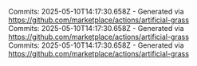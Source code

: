 Commits: 2025-05-10T14:17:30.658Z - Generated via https://github.com/marketplace/actions/artificial-grass
<br>
Commits: 2025-05-10T14:17:30.658Z - Generated via https://github.com/marketplace/actions/artificial-grass
<br>
Commits: 2025-05-10T14:17:30.658Z - Generated via https://github.com/marketplace/actions/artificial-grass
<br>
